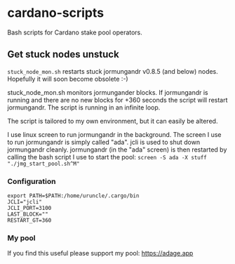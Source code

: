 # cardano-scripts
Bash scripts for Cardano stake pool operators.

## Get stuck nodes unstuck
`stuck_node_mon.sh` restarts stuck jormungandr v0.8.5 (and below) nodes. Hopefully it will soon 
become obsolete :-) 

stuck_node_mon.sh monitors jormungander blocks. If jormungandr is running and there are no new 
blocks for +360 seconds the script will restart jormungandr. The script is running in an infinite loop.

The script is tailored to my own environment, but it can easily be altered.  

I use linux screen to run jormungandr in the background. The screen I use to run jormungandr is simply 
called "ada". jcli is used to shut down jormungandr cleanly. jormungandr (in the 
"ada" screen) is then restarted by calling the bash script I use to start the 
pool: `screen -S ada -X stuff "./jmg_start_pool.sh^M"`  

### Configuration
```
export PATH=$PATH:/home/uruncle/.cargo/bin
JCLI="jcli"
JCLI_PORT=3100
LAST_BLOCK=""
RESTART_GT=360
```

### My pool
If you find this useful please support my pool: https://adage.app